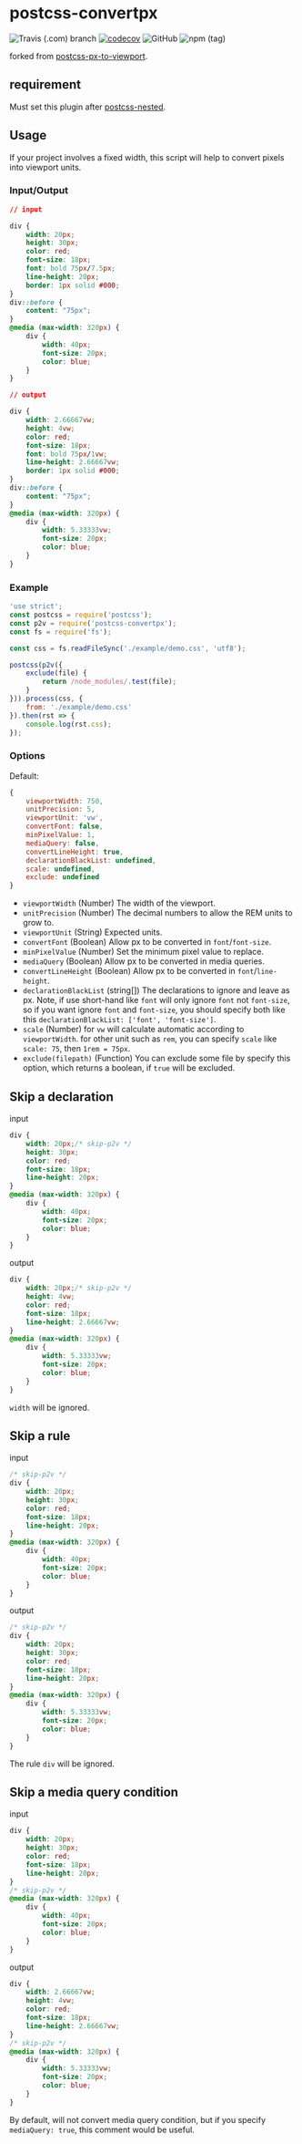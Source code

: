 # postcss-convertpx

<!-- [START badges] -->
![Travis (.com) branch](https://img.shields.io/travis/com/ta7sudan/postcss-convertpx/master.svg) [![codecov](https://codecov.io/gh/ta7sudan/postcss-convertpx/branch/master/graph/badge.svg)](https://codecov.io/gh/ta7sudan/postcss-convertpx) ![GitHub](https://img.shields.io/github/license/mashape/apistatus.svg) ![npm (tag)](https://img.shields.io/npm/v/postcss-convertpx/latest.svg)

<!-- [END badges] -->

forked from [postcss-px-to-viewport](https://github.com/evrone/postcss-px-to-viewport).



## requirement

Must set this plugin after [postcss-nested](https://github.com/postcss/postcss-nested).



## Usage

If your project involves a fixed width, this script will help to convert pixels into viewport units.

### Input/Output

```css
// input

div {
	width: 20px;
	height: 30px;
	color: red;
	font-size: 18px;
	font: bold 75px/7.5px;
	line-height: 20px;
	border: 1px solid #000;
}
div::before {
	content: "75px";
}
@media (max-width: 320px) {
	div {
		width: 40px;
		font-size: 20px;
		color: blue;
	}
}

// output

div {
	width: 2.66667vw;
	height: 4vw;
	color: red;
	font-size: 18px;
	font: bold 75px/1vw;
	line-height: 2.66667vw;
	border: 1px solid #000;
}
div::before {
	content: "75px";
}
@media (max-width: 320px) {
	div {
		width: 5.33333vw;
		font-size: 20px;
		color: blue;
	}
}
```

### Example

```js
'use strict';
const postcss = require('postcss');
const p2v = require('postcss-convertpx');
const fs = require('fs');

const css = fs.readFileSync('./example/demo.css', 'utf8');

postcss(p2v({
    exclude(file) {
		return /node_modules/.test(file);
    }
})).process(css, {
	from: './example/demo.css'
}).then(rst => {
	console.log(rst.css);
});

```

### Options

Default:
```js
{
	viewportWidth: 750,
	unitPrecision: 5,
	viewportUnit: 'vw',
	convertFont: false,
	minPixelValue: 1,
	mediaQuery: false,
	convertLineHeight: true,
	declarationBlackList: undefined,
	scale: undefined,
	exclude: undefined
}
```
- `viewportWidth` (Number) The width of the viewport.
- `unitPrecision` (Number) The decimal numbers to allow the REM units to grow to.
- `viewportUnit` (String) Expected units.
- `convertFont` (Boolean) Allow px to be converted in `font`/`font-size`.
- `minPixelValue` (Number) Set the minimum pixel value to replace.
- `mediaQuery` (Boolean) Allow px to be converted in media queries.
- `convertLineHeight` (Boolean) Allow px to be converted in `font`/`line-height`.
- `declarationBlackList` (string[]) The declarations to ignore and leave as px. Note, if use short-hand like `font` will only ignore `font` not `font-size`, so if you want ignore `font` and `font-size`, you should specify both like this `declarationBlackList: ['font', 'font-size']`.
- `scale` (Number) for `vw` will calculate automatic according to `viewportWidth`. for other unit such as `rem`, you can specify `scale` like `scale: 75`, then `1rem = 75px`.
- `exclude(filepath)` (Function) You can exclude some file by specify this option, which returns a boolean, if `true` will be excluded.



## Skip a declaration

input

```css
div {
	width: 20px;/* skip-p2v */
	height: 30px;
	color: red;
	font-size: 18px;
	line-height: 20px;
}
@media (max-width: 320px) {
	div {
		width: 40px;
		font-size: 20px;
		color: blue;
	}
}
```

output

```css
div {
	width: 20px;/* skip-p2v */
	height: 4vw;
	color: red;
	font-size: 18px;
	line-height: 2.66667vw;
}
@media (max-width: 320px) {
	div {
		width: 5.33333vw;
		font-size: 20px;
		color: blue;
	}
}
```

`width` will be ignored.



## Skip a rule

input

```css
/* skip-p2v */
div {
	width: 20px;
	height: 30px;
	color: red;
	font-size: 18px;
	line-height: 20px;
}
@media (max-width: 320px) {
	div {
		width: 40px;
		font-size: 20px;
		color: blue;
	}
}
```

output

```css
/* skip-p2v */
div {
	width: 20px;
	height: 30px;
	color: red;
	font-size: 18px;
	line-height: 20px;
}
@media (max-width: 320px) {
	div {
		width: 5.33333vw;
		font-size: 20px;
		color: blue;
	}
}
```

The rule `div` will be ignored.



## Skip a media query condition

input

```css
div {
	width: 20px;
	height: 30px;
	color: red;
	font-size: 18px;
	line-height: 20px;
}
/* skip-p2v */
@media (max-width: 320px) {
	div {
		width: 40px;
		font-size: 20px;
		color: blue;
	}
}
```

output

```css
div {
	width: 2.66667vw;
	height: 4vw;
	color: red;
	font-size: 18px;
	line-height: 2.66667vw;
}
/* skip-p2v */
@media (max-width: 320px) {
	div {
		width: 5.33333vw;
		font-size: 20px;
		color: blue;
	}
}
```

By default, will not convert media query condition, but if you specify `mediaQuery: true`, this comment would be useful.